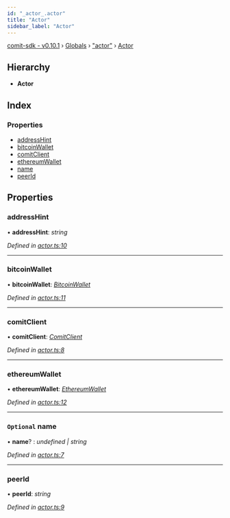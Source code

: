 ```yaml
---
id: "_actor_.actor"
title: "Actor"
sidebar_label: "Actor"
---
```


[comit-sdk - v0.10.1](../index.md) › [Globals](../globals.md) › ["actor"](../modules/_actor_.md) › [Actor](_actor_.actor.md)

## Hierarchy

* **Actor**

## Index

### Properties

* [addressHint](_actor_.actor.md#addresshint)
* [bitcoinWallet](_actor_.actor.md#bitcoinwallet)
* [comitClient](_actor_.actor.md#comitclient)
* [ethereumWallet](_actor_.actor.md#ethereumwallet)
* [name](_actor_.actor.md#optional-name)
* [peerId](_actor_.actor.md#peerid)

## Properties

###  addressHint

• **addressHint**: *string*

*Defined in [actor.ts:10](https://github.com/comit-network/comit-js-sdk/blob/9af15bb/src/actor.ts#L10)*

___

###  bitcoinWallet

• **bitcoinWallet**: *[BitcoinWallet](_bitcoinwallet_.bitcoinwallet.md)*

*Defined in [actor.ts:11](https://github.com/comit-network/comit-js-sdk/blob/9af15bb/src/actor.ts#L11)*

___

###  comitClient

• **comitClient**: *[ComitClient](../classes/_comitclient_.comitclient.md)*

*Defined in [actor.ts:8](https://github.com/comit-network/comit-js-sdk/blob/9af15bb/src/actor.ts#L8)*

___

###  ethereumWallet

• **ethereumWallet**: *[EthereumWallet](../classes/_ethereumwallet_.ethereumwallet.md)*

*Defined in [actor.ts:12](https://github.com/comit-network/comit-js-sdk/blob/9af15bb/src/actor.ts#L12)*

___

### `Optional` name

• **name**? : *undefined | string*

*Defined in [actor.ts:7](https://github.com/comit-network/comit-js-sdk/blob/9af15bb/src/actor.ts#L7)*

___

###  peerId

• **peerId**: *string*

*Defined in [actor.ts:9](https://github.com/comit-network/comit-js-sdk/blob/9af15bb/src/actor.ts#L9)*
